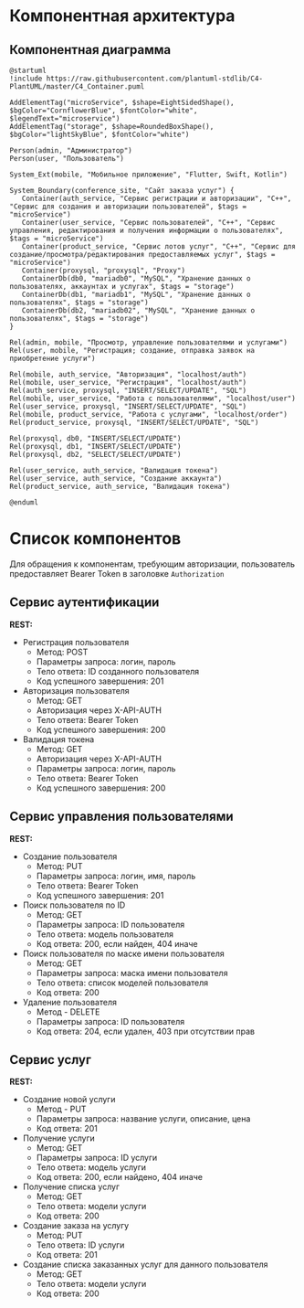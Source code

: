 # Компонентная архитектура

## Компонентная диаграмма
```plantuml
@startuml
!include https://raw.githubusercontent.com/plantuml-stdlib/C4-PlantUML/master/C4_Container.puml

AddElementTag("microService", $shape=EightSidedShape(), $bgColor="CornflowerBlue", $fontColor="white", $legendText="microservice")
AddElementTag("storage", $shape=RoundedBoxShape(), $bgColor="lightSkyBlue", $fontColor="white")

Person(admin, "Администратор")
Person(user, "Пользователь")

System_Ext(mobile, "Мобильное приложение", "Flutter, Swift, Kotlin")

System_Boundary(conference_site, "Сайт заказа услуг") {
   Container(auth_service, "Сервис регистрации и авторизации", "C++", "Сервис для создания и авторизации пользователей", $tags = "microService")
   Container(user_service, "Сервис пользователей", "C++", "Сервис управления, редактирования и получения информации о пользователях", $tags = "microService")    
   Container(product_service, "Сервис лотов услуг", "C++", "Сервис для создание/просмотра/редактирования предоставляемых услуг", $tags = "microService")
   Container(proxysql, "proxysql", "Proxy")
   ContainerDb(db0, "mariadb0", "MySQL", "Хранение данных о пользователях, аккаунтах и услугах", $tags = "storage")
   ContainerDb(db1, "mariadb1", "MySQL", "Хранение данных о пользователях", $tags = "storage")
   ContainerDb(db2, "mariadb02", "MySQL", "Хранение данных о пользователях", $tags = "storage")
}

Rel(admin, mobile, "Просмотр, управление пользователями и услугами")
Rel(user, mobile, "Регистрация; создание, отправка заявок на приобретение услуги")

Rel(mobile, auth_service, "Авторизация", "localhost/auth")
Rel(mobile, user_service, "Регистрация", "localhost/auth")
Rel(auth_service, proxysql, "INSERT/SELECT/UPDATE", "SQL")
Rel(mobile, user_service, "Работа с пользователями", "localhost/user")
Rel(user_service, proxysql, "INSERT/SELECT/UPDATE", "SQL")
Rel(mobile, product_service, "Работа с услугами", "localhost/order")
Rel(product_service, proxysql, "INSERT/SELECT/UPDATE", "SQL")

Rel(proxysql, db0, "INSERT/SELECT/UPDATE")
Rel(proxysql, db1, "INSERT/SELECT/UPDATE")
Rel(proxysql, db2, "SELECT/SELECT/UPDATE")

Rel(user_service, auth_service, "Валидация токена")
Rel(user_service, auth_service, "Создание аккаунта")
Rel(product_service, auth_service, "Валидация токена")

@enduml
```

# Список компонентов
Для обращения к компонентам, требующим авторизации, пользователь предоставляет Bearer Token в заголовке `Authorization`

## Сервис аутентификации
**REST:**
- Регистрация пользователя
   - Метод: POST
   - Параметры запроса: логин, пароль
   - Тело ответа: ID созданного пользователя
   - Код успешного завершения: 201
- Авторизация пользователя
   - Метод: GET
   - Авторизация через X-API-AUTH
   - Тело ответа: Bearer Token
   - Код успешного завершения: 200
- Валидация токена
   - Метод: GET
   - Авторизация через X-API-AUTH
   - Параметры запроса: логин, пароль
   - Тело ответа: Bearer Token
   - Код успешного завершения: 200

## Сервис управления пользователями
**REST:**
- Создание пользователя
   - Метод: PUT
   - Параметры запроса: логин, имя, пароль
   - Тело ответа: Bearer Token
   - Код успешного завершения: 201
- Поиск пользователя по ID
   - Метод: GET
   - Параметры запроса: ID пользователя
   - Тело ответа: модель пользователя
   - Код ответа: 200, если найден, 404 иначе
- Поиск пользователя по маске имени пользователя
   - Метод: GET
   - Параметры запроса: маска имени пользователя
   - Тело ответа: список моделей пользователя
   - Код ответа: 200
- Удаление пользователя
   - Метод - DELETE
   - Параметры запроса: ID пользователя
   - Код ответа: 204, если удален, 403 при отсутствии прав

## Сервиc услуг
**REST:**
- Создание новой услуги
   - Метод - PUT
   - Параметры запроса: название услуги, описание, цена
   - Код ответа: 201
- Получение услуги
   - Метод: GET
   - Параметры запроса: ID услуги
   - Тело ответа: модель услуги
   - Код ответа: 200, если найдено, 404 иначе
- Получение списка услуг
   - Метод: GET
   - Тело ответа: модели услуги
   - Код ответа: 200
- Создание заказа на услугу
   - Метод: PUT
   - Тело ответа: ID услуги
   - Код ответа: 201
- Создание списка заказанных услуг для данного пользователя
   - Метод: GET
   - Тело ответа: модели услуги
   - Код ответа: 200
